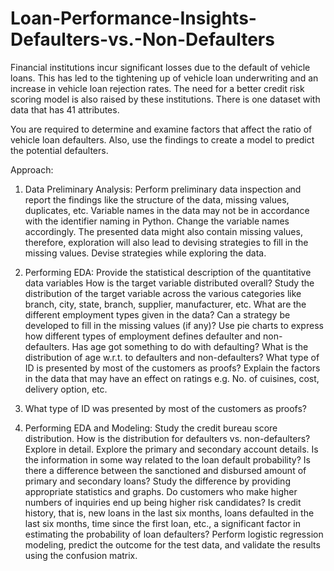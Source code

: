 # Loan-Performance-Insights-Defaulters-vs.-Non-Defaulters
Financial institutions incur significant losses due to the default of vehicle loans. This has led to the tightening up of vehicle loan underwriting and an increase in vehicle loan rejection rates. The need for a better credit risk scoring model is also raised by these institutions. 
There is one dataset with data that has 41 attributes.

You are required to determine and examine factors that affect the ratio of vehicle loan defaulters. Also, use the findings to create a model to predict the potential defaulters.

 

Approach:

1. Data Preliminary Analysis:
Perform preliminary data inspection and report the findings like the structure of the data, missing values, duplicates, etc.
Variable names in the data may not be in accordance with the identifier naming in Python. Change the variable names accordingly.
The presented data might also contain missing values, therefore, exploration will also lead to devising strategies to fill in the missing values. Devise strategies while exploring the data.
 
2. Performing EDA:
Provide the statistical description of the quantitative data variables
How is the target variable distributed overall?
Study the distribution of the target variable across the various categories like branch, city, state, branch, supplier, manufacturer, etc.
What are the different employment types given in the data? Can a strategy be developed to fill in the missing values (if any)?  Use pie charts to express how different types of employment defines defaulter and non-defaulters.
Has age got something to do with defaulting? What is the distribution of age w.r.t. to defaulters and non-defaulters?
What type of ID is presented by most of the customers as proofs?
Explain the factors in the data that may have an effect on ratings e.g. No. of cuisines, cost, delivery option, etc.
 
3. What type of ID was presented by most of the customers as proofs?

4. Performing EDA and Modeling:
Study the credit bureau score distribution. How is the distribution for defaulters vs. non-defaulters? Explore in detail.
Explore the primary and secondary account details. Is the information in some way related to the loan default probability?
Is there a difference between the sanctioned and disbursed amount of primary and secondary loans? Study the difference by providing appropriate statistics and graphs.
Do customers who make higher numbers of inquiries end up being higher risk candidates?
Is credit history, that is, new loans in the last six months, loans defaulted in the last six months, time since the first loan, etc., a significant factor in estimating the probability of loan defaulters?
Perform logistic regression modeling, predict the outcome for the test data, and validate the results using the confusion matrix.

